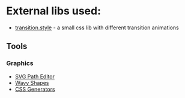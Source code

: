# External libs used:

- [transition.style](https://www.transition.style/) - a small css lib with different transition animations

## Tools

### Graphics

- [SVG Path Editor](https://yqnn.github.io/svg-path-editor/)
- [Wavy Shapes](https://css-generators.com/wavy-shapes/)
- [CSS Generators](https://css-generators.com/)

